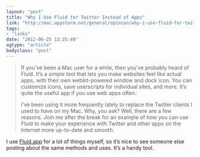 ```yaml
---
layout: "post"
title: "Why I Use Fluid for Twitter Instead of Apps"
link: "http://mac.appstorm.net/general/opinion/why-i-use-fluid-for-twitter-instead-of-apps/"
tags: 
- "links"
date: "2012-06-25 13:25:40"
ogtype: "article"
bodyclass: "post"
---
```


> If you’ve been a Mac user for a while, then you’ve probably heard of Fluid. It’s a simple tool that lets you make websites feel like actual apps, with their own webkit-powered window and dock icon. You can customize icons, save userscripts for individual sites, and more. It’s quite the useful app if you use web apps often.
> 
> I’ve been using it more frequently lately to replace the Twitter clients I used to have on my Mac. Why, you ask? Well, there are a few reasons. Join me after the break for an example of how you can use Fluid to make your experience with Twitter and other apps on the Internet more up-to-date and smooth.

I use [Fluid.app](http://fluidapp.com/) for a lot of things myself, so it’s nice to see someone else posting about the same methods and uses. It’s a handy tool.